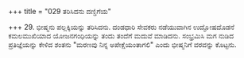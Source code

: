 +++
title = "029 ತರಿಸಿದನು ದಣ್ಡಿಗೆಯ"

+++
29. ಭೀಷ್ಮನು ಪಲ್ಲಕ್ಕಿಯನ್ನು ತರಿಸಿದನು. ದಂಡಧಾರಿ ಸೇವಕರು ನಡೆಯುವಾಗಿನ ಉದ್ಘೋಷದೊಡನೆ ಕಮಲಮುಖಿಯಾದ ಯೋಜನಗಂಧಿಯನ್ನು ತಂದು ತಂದೆಗೆ ಮದುವೆ ಮಾಡಿದನು. ಸಂಭ್ರಮಿಸಿ ಮಗ ನುಡಿದ ಪ್ರತಿಜ್ಞೆಯನ್ನು ಕೇಳಿದ ಶಂತನು "ಮರಣವು ನಿನ್ನ ಅಪೇಕ್ಷೆಯಂತಾಗಲಿ" ಎಂದು ಭೀಷ್ಮನಿಗೆ ವರವನ್ನು ಕೊಟ್ಟನು.